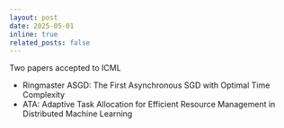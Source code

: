 ```yaml
---
layout: post
date: 2025-05-01
inline: true
related_posts: false
---
```



Two papers accepted to ICML
- Ringmaster ASGD: The First Asynchronous SGD with Optimal Time Complexity
- ATA: Adaptive Task Allocation for Efficient Resource Management
in Distributed Machine Learning